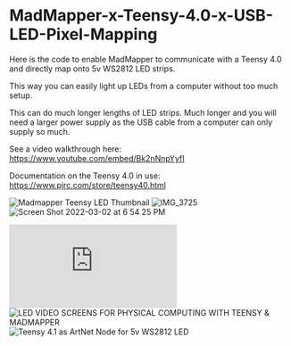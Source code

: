 # MadMapper-x-Teensy-4.0-x-USB-LED-Pixel-Mapping
Here is the code to enable MadMapper to communicate with a Teensy 4.0 and directly map onto 5v WS2812 LED strips.

This way you can easily light up LEDs from a computer without too much setup.

This can do much longer lengths of LED strips. Much longer and you will need a larger power supply as the USB cable from a computer can only supply so much.

See a video walkthrough here: https://www.youtube.com/embed/Bk2nNnpYyfI

Documentation on the Teensy 4.0 in use: https://www.pjrc.com/store/teensy40.html

![Madmapper Teensy LED Thumbnail](https://user-images.githubusercontent.com/7865492/156482334-8a4ae503-4a65-4b67-a464-8819659905b6.jpg)
![IMG_3725](https://user-images.githubusercontent.com/7865492/156482360-062e8194-4183-4c2e-ade3-115aee68192b.jpg)
![Screen Shot 2022-03-02 at 6 54 25 PM](https://user-images.githubusercontent.com/7865492/156482367-78b75266-8da5-4896-a30f-8d3c44404c71.png)

![Madmapper -> Teensy not recognizing](https://forum.garagecube.com/viewtopic.php?t=35850)
![LED VIDEO SCREENS FOR PHYSICAL COMPUTING WITH TEENSY & MADMAPPER](https://www.aidanlincoln.com/led-mapping)
![Teensy 4.1 as ArtNet Node for 5v WS2812 LED](https://www.youtube.com/watch?app=desktop&v=HdAHkDzaKkM)
